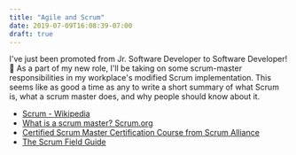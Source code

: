 ```yaml
---
title: "Agile and Scrum"
date: 2019-07-09T16:08:39-07:00
draft: true
---
```


I've just been promoted from Jr. Software Developer to Software Developer! 🥳 As a part of my new role, I'll be taking on some scrum-master responsibilities in my workplace's modified Scrum implementation. This seems like as good a time as any to write a short summary of what Scrum is, what a scrum master does, and why people should know about it.



* [Scrum - Wikipedia](https://en.wikipedia.org/wiki/Scrum_%28software_development%29)
* [What is a scrum master? Scrum.org](https://www.scrum.org/resources/what-is-a-scrum-master)
* [Certified Scrum Master Certification Course from Scrum Alliance](https://www.scrumalliance.org/get-certified/scrum-master-track/certified-scrummaster)
* [The Scrum Field Guide](https://www.amazon.com/Scrum-Field-Guide-Addison-Wesley-Signature/dp/0133853624)

